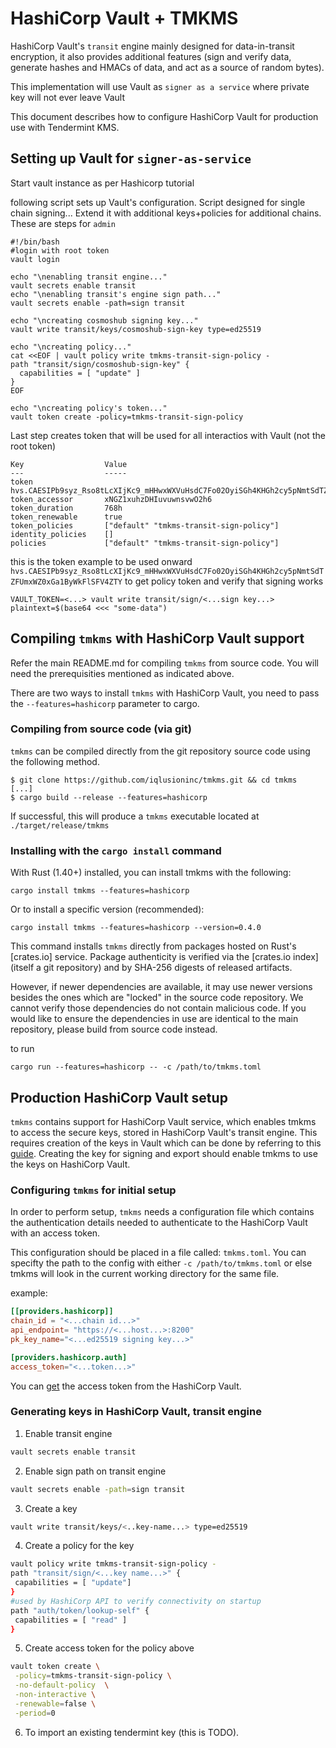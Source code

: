 # HashiCorp Vault + TMKMS

HashiCorp Vault's `transit` engine mainly designed for data-in-transit encryption, it also provides additional features (sign and verify data, generate hashes and HMACs of data, and act as a source of random bytes).

This implementation will use Vault as `signer as a service` where private key will not ever leave Vault


This document describes how to configure HashiCorp Vault for production use with Tendermint KMS.

## Setting up Vault for `signer-as-service`
Start vault instance as per Hashicorp tutorial

following script sets up Vault's configuration. Script designed for single chain signing... Extend it with additional keys+policies for additional chains. These are steps for `admin`
```
#!/bin/bash
#login with root token 
vault login

echo "\nenabling transit engine..."
vault secrets enable transit
echo "\nenabling transit's engine sign path..."
vault secrets enable -path=sign transit

echo "\ncreating cosmoshub signing key..."
vault write transit/keys/cosmoshub-sign-key type=ed25519

echo "\ncreating policy..."
cat <<EOF | vault policy write tmkms-transit-sign-policy -
path "transit/sign/cosmoshub-sign-key" {
  capabilities = [ "update" ]
}
EOF

echo "\ncreating policy's token..."
vault token create -policy=tmkms-transit-sign-policy
```
Last step creates token that will be used for all interactios with Vault (not the root token)
```
Key                  Value
---                  -----
token                hvs.CAESIPb9syz_Rso8tLcXIjKc9_mHHwxWXVuHsdC7Fo02OyiSGh4KHGh2cy5pNmtSdTZFUmxWZ0xGa1ByWkFlSFV4ZTY
token_accessor       xNGZ1xuhzDHIuvuwnsvwO2h6
token_duration       768h
token_renewable      true
token_policies       ["default" "tmkms-transit-sign-policy"]
identity_policies    []
policies             ["default" "tmkms-transit-sign-policy"]

```
this is the token example to be used onward
`hvs.CAESIPb9syz_Rso8tLcXIjKc9_mHHwxWXVuHsdC7Fo02OyiSGh4KHGh2cy5pNmtSdTZFUmxWZ0xGa1ByWkFlSFV4ZTY`
to get policy token and verify that signing works
```
VAULT_TOKEN=<...> vault write transit/sign/<...sign key...> plaintext=$(base64 <<< "some-data")
```


## Compiling `tmkms` with HashiCorp Vault support

Refer the main README.md for compiling `tmkms`
from source code. You will need the prerequisities mentioned as indicated above.

There are two ways to install `tmkms` with HashiCorp Vault, you need to pass the `--features=hashicorp` parameter to cargo.

### Compiling from source code (via git)

`tmkms` can be compiled directly from the git repository source code using the
following method.

```
$ git clone https://github.com/iqlusioninc/tmkms.git && cd tmkms
[...]
$ cargo build --release --features=hashicorp
```

If successful, this will produce a `tmkms` executable located at
`./target/release/tmkms`

### Installing with the `cargo install` command

With Rust (1.40+) installed, you can install tmkms with the following:

```
cargo install tmkms --features=hashicorp
```

Or to install a specific version (recommended):

```
cargo install tmkms --features=hashicorp --version=0.4.0
```

This command installs `tmkms` directly from packages hosted on Rust's
[crates.io] service. Package authenticity is verified via the
[crates.io index] (itself a git repository) and by SHA-256 digests of
released artifacts.

However, if newer dependencies are available, it may use newer versions
besides the ones which are "locked" in the source code repository. We
cannot verify those dependencies do not contain malicious code. If you would
like to ensure the dependencies in use are identical to the main repository,
please build from source code instead.


to run
```
cargo run --features=hashicorp -- -c /path/to/tmkms.toml 
```

## Production HashiCorp Vault setup

`tmkms` contains support for HashiCorp Vault service, which enables tmkms to access the secure keys, stored in HashiCorp Vault's transit engine. This requires creation of the keys in Vault which can be done by referring to this [guide](https://www.vaultproject.io/docs/secrets/transit). Creating the key for signing and export should enable tmkms to use the keys on HashiCorp Vault.

### Configuring `tmkms` for initial setup

In order to perform setup, `tmkms` needs a  configuration file which
contains the authentication details needed to authenticate to the HashiCorp Vault with an access token.

This configuration should be placed in a file called: `tmkms.toml`.
You can specifty the path to the config with either `-c /path/to/tmkms.toml` or else tmkms will look in the current working directory for the same file.

example: 
```toml
[[providers.hashicorp]]
chain_id = "<...chain id...>"
api_endpoint= "https://<...host...>:8200"
pk_key_name="<...ed25519 signing key...>"

[providers.hashicorp.auth]
access_token="<...token...>"
```

You can [get](https://learn.hashicorp.com/tutorials/vault/tokens) the access token from the HashiCorp Vault.

### Generating keys in HashiCorp Vault, transit engine
1. Enable transit engine 
```bash
vault secrets enable transit
```
2. Enable sign path on transit engine 
```bash
vault secrets enable -path=sign transit
```
3. Create a key 
```bash
vault write transit/keys/<..key-name...> type=ed25519
```
4. Create a policy for the key 
 ```bash
vault policy write tmkms-transit-sign-policy -
path "transit/sign/<...key name...>" {
  capabilities = [ "update"]
}
#used by HashiCorp API to verify connectivity on startup
path "auth/token/lookup-self" {
  capabilities = [ "read" ]
}
```
5. Create access token for the policy above
```bash
vault token create \
 -policy=tmkms-transit-sign-policy \
 -no-default-policy  \
 -non-interactive \
 -renewable=false \
 -period=0 
```
6.  To import an existing tendermint key (this is TODO).
```
